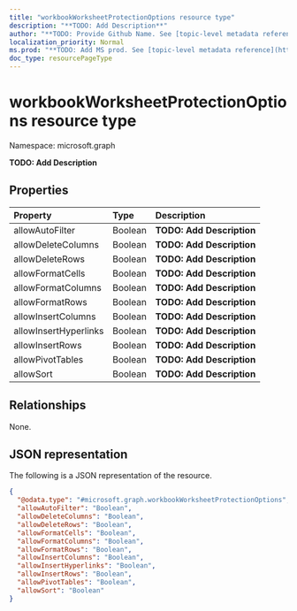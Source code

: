 ```yaml
---
title: "workbookWorksheetProtectionOptions resource type"
description: "**TODO: Add Description**"
author: "**TODO: Provide Github Name. See [topic-level metadata reference](https://msgo.azurewebsites.net/add/document/guidelines/metadata.html#topic-level-metadata)**"
localization_priority: Normal
ms.prod: "**TODO: Add MS prod. See [topic-level metadata reference](https://msgo.azurewebsites.net/add/document/guidelines/metadata.html#topic-level-metadata)**"
doc_type: resourcePageType
---
```


# workbookWorksheetProtectionOptions resource type


Namespace: microsoft.graph

**TODO: Add Description**

## Properties
|Property|Type|Description|
|:---|:---|:---|
|allowAutoFilter|Boolean|**TODO: Add Description**|
|allowDeleteColumns|Boolean|**TODO: Add Description**|
|allowDeleteRows|Boolean|**TODO: Add Description**|
|allowFormatCells|Boolean|**TODO: Add Description**|
|allowFormatColumns|Boolean|**TODO: Add Description**|
|allowFormatRows|Boolean|**TODO: Add Description**|
|allowInsertColumns|Boolean|**TODO: Add Description**|
|allowInsertHyperlinks|Boolean|**TODO: Add Description**|
|allowInsertRows|Boolean|**TODO: Add Description**|
|allowPivotTables|Boolean|**TODO: Add Description**|
|allowSort|Boolean|**TODO: Add Description**|

## Relationships
None.

## JSON representation
The following is a JSON representation of the resource.
<!-- {
  "blockType": "resource",
  "@odata.type": "microsoft.graph.workbookWorksheetProtectionOptions"
}
-->
``` json
{
  "@odata.type": "#microsoft.graph.workbookWorksheetProtectionOptions",
  "allowAutoFilter": "Boolean",
  "allowDeleteColumns": "Boolean",
  "allowDeleteRows": "Boolean",
  "allowFormatCells": "Boolean",
  "allowFormatColumns": "Boolean",
  "allowFormatRows": "Boolean",
  "allowInsertColumns": "Boolean",
  "allowInsertHyperlinks": "Boolean",
  "allowInsertRows": "Boolean",
  "allowPivotTables": "Boolean",
  "allowSort": "Boolean"
}
```

